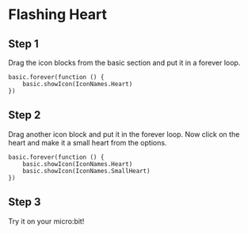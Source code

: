 # Flashing Heart

## Step 1

Drag the icon blocks from the basic section and put it in a forever loop.
```blocks
basic.forever(function () {
    basic.showIcon(IconNames.Heart)
})
```

## Step 2

Drag another icon block and put it in the forever loop. Now click on the heart and make it a small heart from the options.
```blocks
basic.forever(function () {
    basic.showIcon(IconNames.Heart)
    basic.showIcon(IconNames.SmallHeart)
})
```
## Step 3
Try it on your micro:bit!